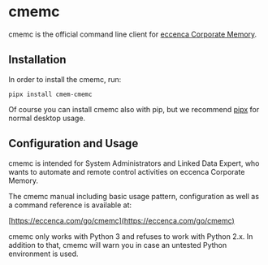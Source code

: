 # cmemc

cmemc is the official command line client for [eccenca Corporate Memory](https://documentation.eccenca.com/).

## Installation

In order to install the cmemc, run:

    pipx install cmem-cmemc

Of course you can install cmemc also with pip, but we recommend [pipx](https://pypa.github.io/pipx/) for normal desktop usage.

## Configuration and Usage

cmemc is intended for System Administrators and Linked Data Expert, who wants to automate and remote control activities on eccenca Corporate Memory.

The cmemc manual including basic usage pattern, configuration as well as a command reference is available at:

[https://eccenca.com/go/cmemc](https://eccenca.com/go/cmemc)

cmemc only works with Python 3 and refuses to work with Python 2.x.
In addition to that, cmemc will warn you in case an untested Python environment is used.

